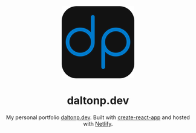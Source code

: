 <div align="center" >
  <img src="https://github.com/notlad-p/react-portfolio/blob/master/public/dp-logo-s.png" alt="Logo" />
</div>
<h1 align="center" >
  daltonp.dev
</h1>
<p align="center" >
  My personal portfolio <a href="https://daltonp.dev" target="_blank" rel="noopener noreferrer" >daltonp.dev</a>. Built with <a href="https://create-react-app.dev/" target="_blank" >create-react-app</a> and hosted with <a href="https://www.netlify.com/" target="_blank" >Netlify</a>.
</p>